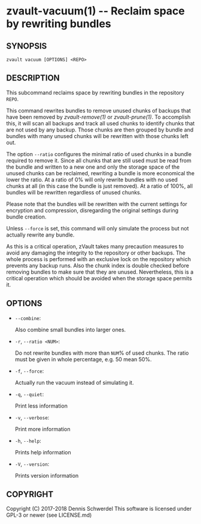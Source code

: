 zvault-vacuum(1) -- Reclaim space by rewriting bundles
======================================================

## SYNOPSIS

`zvault vacuum [OPTIONS] <REPO>`


## DESCRIPTION

This subcommand reclaims space by rewriting bundles in the repository `REPO`.

This command rewrites bundles to remove unused chunks of backups that have been
removed by _zvault-remove(1)_ or _zvault-prune(1)_.
To accomplish this, it will scan all backups and track all used chunks to
identify chunks that are not used by any backup. Those chunks are then grouped
by bundle and bundles with many unused chunks will be rewritten with those
chunks left out.

The option `--ratio` configures the minimal ratio of used chunks in a bundle
required to remove it. Since all chunks that are still used must be read from
the bundle and written to a new one and only the storage space of the unused
chunks can be reclaimed, rewriting a bundle is more economical the lower the
ratio. At a ratio of 0% will only rewrite bundles with no used chunks at all
(in this case the bundle is just removed). At a ratio of 100%, all bundles will
be rewritten regardless of unused chunks.

Please note that the bundles will be rewritten with the current settings for
encryption and compression, disregarding the original settings during bundle
creation.

Unless `--force` is set, this command will only simulate the process but not
actually rewrite any bundle.

As this is a critical operation, zVault takes many precaution measures to avoid
any damaging the integrity to the repository or other backups. The whole process
is performed with an exclusive lock on the repository which prevents any backup
runs. Also the chunk index is double checked before removing bundles to make
sure that they are unused. Nevertheless, this is a critical operation which
should be avoided when the storage space permits it.



## OPTIONS

* `--combine`:

  Also combine small bundles into larger ones.


* `-r`, `--ratio <NUM>`:

  Do not rewrite bundles with more than `NUM`% of used chunks.
  The ratio must be given in whole percentage, e.g. 50 mean 50%.


* `-f`, `--force`:

  Actually run the vacuum instead of simulating it.


* `-q`, `--quiet`:

  Print less information


* `-v`, `--verbose`:

  Print more information


* `-h`, `--help`:

  Prints help information


* `-V`, `--version`:     

  Prints version information


## COPYRIGHT

Copyright (C) 2017-2018  Dennis Schwerdel
This software is licensed under GPL-3 or newer (see LICENSE.md)
